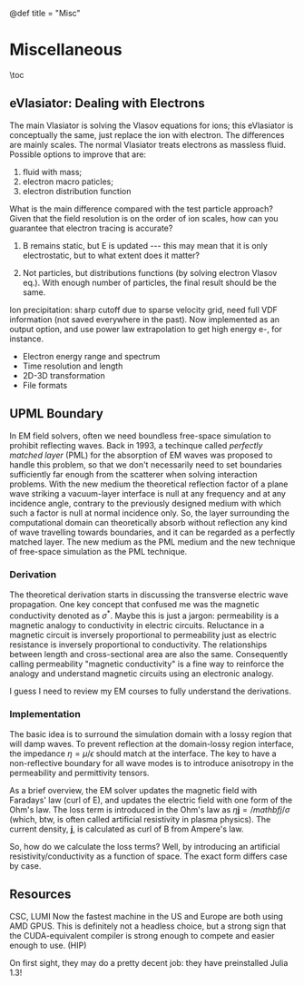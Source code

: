 @def title = "Misc"

# Miscellaneous

\toc

## eVlasiator: Dealing with Electrons

The main Vlasiator is solving the Vlasov equations for ions; this eVlasiator is conceptually the same, just replace the ion with electron.
The differences are mainly scales.
The normal Vlasiator treats electrons as massless fluid. Possible options to improve that are:

1. fluid with mass;
2. electron macro paticles;
3. electron distribution function

What is the main difference compared with the test particle approach?
Given that the field resolution is on the order of ion scales, how can you guarantee that electron tracing is accurate?

1. B remains static, but E is updated --- this may mean that it is only electrostatic, but to what extent does it matter?

2. Not particles, but distributions functions (by solving electron Vlasov eq.). With enough number of particles, the final result should be the same.

Ion precipitation: sharp cutoff due to sparse velocity grid, need full VDF information (not saved everywhere in the past). Now implemented as an output option, and use power law extrapolation to get high energy e-, for instance.

* Electron energy range and spectrum
* Time resolution and length
* 2D-3D transformation
* File formats

## UPML Boundary

In EM field solvers, often we need boundless free-space simulation to prohibit reflecting waves.
Back in 1993, a techinque called *perfectly matched layer* (PML) for the absorption of EM waves was proposed to handle this problem, so that we don't necessarily need to set boundaries sufficiently far enough from the scatterer when solving interaction problems.
With the new medium the theoretical reflection factor of a plane wave striking a vacuum-layer interface is null at any frequency and at any incidence angle, contrary to the previously designed medium with which such a factor is null at normal incidence only. 
So, the layer surrounding the computational domain can theoretically absorb without reflection any kind of wave travelling towards boundaries, and it can be regarded as a perfectly matched layer. The new medium as the PML medium and the new technique of free-space simulation as the PML technique.

### Derivation

The theoretical derivation starts in discussing the transverse electric wave propagation. One key concept that confused me was the magnetic conductivity denoted as $\sigma^\ast$. Maybe this is just a jargon: permeability is a magnetic analogy to conductivity in electric circuits. Reluctance in a magnetic circuit is inversely proportional to permeability just as electric resistance is inversely proportional to conductivity. The relationships between length and cross-sectional area are also the same. Consequently calling permeability "magnetic conductivity" is a fine way to reinforce the analogy and understand magnetic circuits using an electronic analogy.

I guess I need to review my EM courses to fully understand the derivations.

### Implementation

The basic idea is to surround the simulation domain with a lossy region that will damp waves. To prevent reflection at the domain-lossy region interface, the impedance $\eta=\mu/\epsilon$ should match at the interface. The key to have a non-reflective boundary for all wave modes is to introduce anisotropy in the permeability and permittivity tensors.

As a brief overview, the EM solver updates the magnetic field with Faradays' law (curl of E), and updates the electric field with one form of the Ohm's law. The loss term is introduced in the Ohm's law as $\eta \mathbf{j}=/mathbf{j}/\sigma$ (which, btw, is often called artificial resistivity in plasma physics). The current density, $\mathbf{j}$, is calculated as curl of B from Ampere's law. 

So, how do we calculate the loss terms? Well, by introducing an artificial resistivity/conductivity as a function of space. The exact form differs case by case.

## Resources

CSC, LUMI
Now the fastest machine in the US and Europe are both using AMD GPUS.
This is definitely not a headless choice, but a strong sign that the CUDA-equivalent compiler is strong enough to compete and easier enough to use.
(HIP)

On first sight, they may do a pretty decent job: they have preinstalled Julia 1.3!